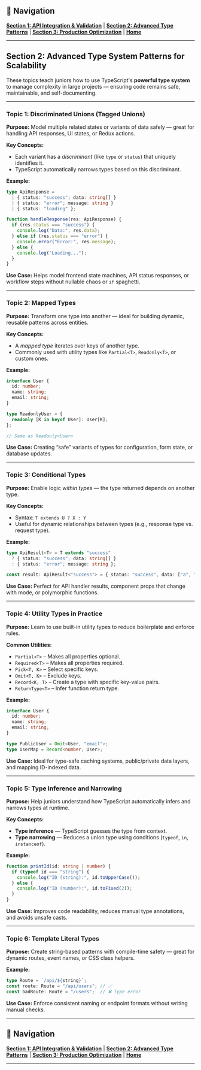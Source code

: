 ## 📍 Navigation

**[Section 1: API Integration & Validation](./section1.md)** | **[Section 2: Advanced Type Patterns](./section2.md)** | **[Section 3: Production Optimization](./section3.md)** | **[Home](./README.md)**

---

## **Section 2: Advanced Type System Patterns for Scalability**

These topics teach juniors how to use TypeScript's **powerful type system** to manage complexity in large projects — ensuring code remains safe, maintainable, and self-documenting.

---

### **Topic 1: Discriminated Unions (Tagged Unions)**

**Purpose:**
Model multiple related states or variants of data safely — great for handling API responses, UI states, or Redux actions.

**Key Concepts:**

* Each variant has a *discriminant* (like `type` or `status`) that uniquely identifies it.
* TypeScript automatically narrows types based on this discriminant.

**Example:**

```typescript
type ApiResponse =
  | { status: "success"; data: string[] }
  | { status: "error"; message: string }
  | { status: "loading" };

function handleResponse(res: ApiResponse) {
  if (res.status === "success") {
    console.log("Data:", res.data);
  } else if (res.status === "error") {
    console.error("Error:", res.message);
  } else {
    console.log("Loading...");
  }
}
```

**Use Case:**
Helps model frontend state machines, API status responses, or workflow steps without nullable chaos or `if` spaghetti.

---

### **Topic 2: Mapped Types**

**Purpose:**
Transform one type into another — ideal for building dynamic, reusable patterns across entities.

**Key Concepts:**

* A *mapped type* iterates over keys of another type.
* Commonly used with utility types like `Partial<T>`, `Readonly<T>`, or custom ones.

**Example:**

```typescript
interface User {
  id: number;
  name: string;
  email: string;
}

type ReadonlyUser = {
  readonly [K in keyof User]: User[K];
};

// Same as Readonly<User>
```

**Use Case:**
Creating “safe” variants of types for configuration, form state, or database updates.

---

### **Topic 3: Conditional Types**

**Purpose:**
Enable logic *within types* — the type returned depends on another type.

**Key Concepts:**

* Syntax: `T extends U ? X : Y`
* Useful for dynamic relationships between types (e.g., response type vs. request type).

**Example:**

```typescript
type ApiResult<T> = T extends "success"
  ? { status: "success"; data: string[] }
  : { status: "error"; message: string };

const result: ApiResult<"success"> = { status: "success", data: ["a", "b"] };
```

**Use Case:**
Perfect for API handler results, component props that change with mode, or polymorphic functions.

---

### **Topic 4: Utility Types in Practice**

**Purpose:**
Learn to use built-in utility types to reduce boilerplate and enforce rules.

**Common Utilities:**

* `Partial<T>` – Makes all properties optional.
* `Required<T>` – Makes all properties required.
* `Pick<T, K>` – Select specific keys.
* `Omit<T, K>` – Exclude keys.
* `Record<K, T>` – Create a type with specific key-value pairs.
* `ReturnType<T>` – Infer function return type.

**Example:**

```typescript
interface User {
  id: number;
  name: string;
  email: string;
}

type PublicUser = Omit<User, "email">;
type UserMap = Record<number, User>;
```

**Use Case:**
Ideal for type-safe caching systems, public/private data layers, and mapping ID-indexed data.

---

### **Topic 5: Type Inference and Narrowing**

**Purpose:**
Help juniors understand how TypeScript automatically infers and narrows types at runtime.

**Key Concepts:**

* **Type inference** — TypeScript guesses the type from context.
* **Type narrowing** — Reduces a union type using conditions (`typeof`, `in`, `instanceof`).

**Example:**

```typescript
function printId(id: string | number) {
  if (typeof id === "string") {
    console.log("ID (string):", id.toUpperCase());
  } else {
    console.log("ID (number):", id.toFixed(2));
  }
}
```

**Use Case:**
Improves code readability, reduces manual type annotations, and avoids unsafe casts.

---

### **Topic 6: Template Literal Types**

**Purpose:**
Create string-based patterns with compile-time safety — great for dynamic routes, event names, or CSS class helpers.

**Example:**

```typescript
type Route = `/api/${string}`;
const route: Route = "/api/users"; // ✅
const badRoute: Route = "/users";  // ❌ Type error
```

**Use Case:**
Enforce consistent naming or endpoint formats without writing manual checks.

---

## 📍 Navigation

**[Section 1: API Integration & Validation](./section1.md)** | **[Section 2: Advanced Type Patterns](./section2.md)** | **[Section 3: Production Optimization](./section3.md)** | **[Home](./README.md)**

---
